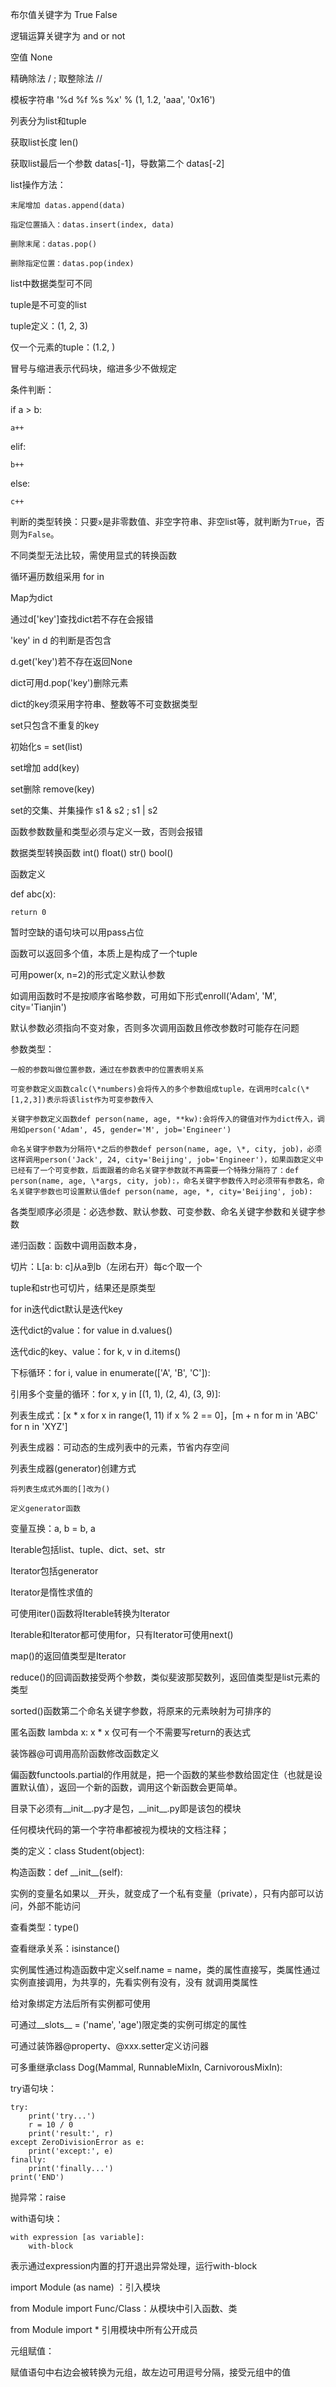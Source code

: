 布尔值关键字为 True False

逻辑运算关键字为 and or not

空值 None

精确除法 / ; 取整除法 //

模板字符串 '%d %f %s %x' % (1, 1.2, 'aaa', '0x16')

列表分为list和tuple

获取list长度 len()

获取list最后一个参数 datas[-1]，导数第二个 datas[-2]

list操作方法：

	末尾增加 datas.append(data)
	
	指定位置插入：datas.insert(index, data)
	
	删除末尾：datas.pop()
	
	删除指定位置：datas.pop(index)

list中数据类型可不同

tuple是不可变的list

tuple定义：(1, 2, 3)

仅一个元素的tuple：(1.2, )

冒号与缩进表示代码块，缩进多少不做规定

条件判断：

if a > b:

	a++

elif:

	b++

else:

	c++

判断的类型转换：只要`x`是非零数值、非空字符串、非空list等，就判断为`True`，否则为`False`。

不同类型无法比较，需使用显式的转换函数

循环遍历数组采用 for in

Map为dict

通过d['key']查找dict若不存在会报错

'key' in d 的判断是否包含

d.get('key')若不存在返回None

dict可用d.pop('key')删除元素

dict的key须采用字符串、整数等不可变数据类型

set只包含不重复的key

初始化s = set(list)

set增加 add(key)

set删除 remove(key)

set的交集、并集操作 s1 & s2 ; s1 | s2

函数参数数量和类型必须与定义一致，否则会报错

数据类型转换函数 int() float() str() bool()

函数定义

def abc(x):

	return 0

暂时空缺的语句块可以用pass占位

函数可以返回多个值，本质上是构成了一个tuple

可用power(x, n=2)的形式定义默认参数

如调用函数时不是按顺序省略参数，可用如下形式enroll('Adam', 'M', city='Tianjin')

默认参数必须指向不变对象，否则多次调用函数且修改参数时可能存在问题

参数类型：

	一般的参数叫做位置参数，通过在参数表中的位置表明关系
	
	可变参数定义函数calc(\*numbers)会将传入的多个参数组成tuple，在调用时calc(\*[1,2,3])表示将该list作为可变参数传入
	
	关键字参数定义函数def person(name, age, **kw):会将传入的键值对作为dict传入，调用如person('Adam', 45, gender='M', job='Engineer')
	
	命名关键字参数为分隔符\*之后的参数def person(name, age, \*, city, job)，必须这样调用person('Jack', 24, city='Beijing', job='Engineer')，如果函数定义中已经有了一个可变参数，后面跟着的命名关键字参数就不再需要一个特殊分隔符了：def person(name, age, \*args, city, job):，命名关键字参数传入时必须带有参数名，命名关键字参数也可设置默认值def person(name, age, *, city='Beijing', job):

各类型顺序必须是：必选参数、默认参数、可变参数、命名关键字参数和关键字参数

递归函数：函数中调用函数本身，

切片：L[a: b: c]从a到b（左闭右开）每c个取一个

tuple和str也可切片，结果还是原类型

for in迭代dict默认是迭代key

迭代dict的value：for value in d.values()

迭代dic的key、value：for k, v in d.items()

下标循环：for i, value in enumerate(['A', 'B', 'C']):

引用多个变量的循环：for x, y in [(1, 1), (2, 4), (3, 9)]:

列表生成式：[x * x for x in range(1, 11) if x % 2 == 0]，[m + n for m in 'ABC' for n in 'XYZ']

列表生成器：可动态的生成列表中的元素，节省内存空间

列表生成器(generator)创建方式

	将列表生成式外面的[]改为()
	
	定义generator函数

变量互换：a, b = b, a

Iterable包括list、tuple、dict、set、str

Iterator包括generator

Iterator是惰性求值的

可使用iter()函数将Iterable转换为Iterator

Iterable和Iterator都可使用for，只有Iterator可使用next()

map()的返回值类型是Iterator

reduce()的回调函数接受两个参数，类似斐波那契数列，返回值类型是list元素的类型

sorted()函数第二个命名关键字参数，将原来的元素映射为可排序的

匿名函数 lambda x: x * x 仅可有一个不需要写return的表达式

装饰器@可调用高阶函数修改函数定义

偏函数functools.partial的作用就是，把一个函数的某些参数给固定住（也就是设置默认值），返回一个新的函数，调用这个新函数会更简单。

目录下必须有\_\_init\_\_.py才是包，\_\_init\_\_.py即是该包的模块

任何模块代码的第一个字符串都被视为模块的文档注释；

类的定义：class Student(object):

构造函数：def \_\_init\_\_(self):

实例的变量名如果以`__`开头，就变成了一个私有变量（private），只有内部可以访问，外部不能访问

查看类型：type()

查看继承关系：isinstance()

实例属性通过构造函数中定义self.name = name，类的属性直接写，类属性通过实例直接调用，为共享的，先看实例有没有，没有 就调用类属性

给对象绑定方法后所有实例都可使用

可通过\_\_slots\_\_ = ('name', 'age')限定类的实例可绑定的属性

可通过装饰器@property、@xxx.setter定义访问器

可多重继承class Dog(Mammal, RunnableMixIn, CarnivorousMixIn):

try语句块：

```
try:
    print('try...')
    r = 10 / 0
    print('result:', r)
except ZeroDivisionError as e:
    print('except:', e)
finally:
    print('finally...')
print('END')
```

抛异常：raise

with语句块：

```
with expression [as variable]:
    with-block
```

表示通过expression内置的打开退出异常处理，运行with-block

import Module (as name) ：引入模块

from Module import Func/Class：从模块中引入函数、类

from Module import * 引用模块中所有公开成员

元组赋值：

赋值语句中右边会被转换为元组，故左边可用逗号分隔，接受元组中的值